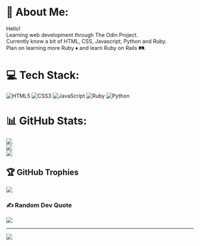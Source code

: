 # 💫 About Me:
Hello!<br>Learning web development through The Odin Project.<br>Currently know a bit of HTML, CSS, Javascript, Python and Ruby.<br>Plan on learning more Ruby ♦️ and learn Ruby on Rails 🛤.


# 💻 Tech Stack:
![HTML5](https://img.shields.io/badge/html5-%23E34F26.svg?style=for-the-badge&logo=html5&logoColor=white) ![CSS3](https://img.shields.io/badge/css3-%231572B6.svg?style=for-the-badge&logo=css3&logoColor=white) ![JavaScript](https://img.shields.io/badge/javascript-%23323330.svg?style=for-the-badge&logo=javascript&logoColor=%23F7DF1E) ![Ruby](https://img.shields.io/badge/ruby-%23CC342D.svg?style=for-the-badge&logo=ruby&logoColor=white) ![Python](https://img.shields.io/badge/python-3670A0?style=for-the-badge&logo=python&logoColor=ffdd54)
# 📊 GitHub Stats:
![](https://github-readme-stats-six-mauve.vercel.app/api?username=emmanuelEst&theme=radical&hide_border=false&include_all_commits=false&count_private=true)<br/>
![](https://github-readme-streak-stats.herokuapp.com/?user=emmanuelEst&theme=radical&hide_border=false)<br/>
![](https://github-readme-stats-six-mauve.vercel.app/api/top-langs/?username=emmanuelEst&theme=radical&hide_border=false&include_all_commits=false&count_private=true&layout=compact)

## 🏆 GitHub Trophies
![](https://github-profile-trophy.vercel.app/?username=emmanuelEst&theme=radical&no-frame=true&no-bg=false&margin-w=4)

### ✍️ Random Dev Quote
![](https://quotes-github-readme.vercel.app/api?type=vetical&theme=radical)

---
[![](https://visitcount.itsvg.in/api?id=emmanuelEst&icon=0&color=0)](https://visitcount.itsvg.in)
